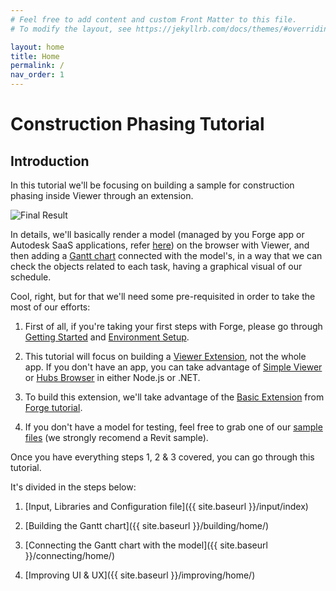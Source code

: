```yaml
---
# Feel free to add content and custom Front Matter to this file.
# To modify the layout, see https://jekyllrb.com/docs/themes/#overriding-theme-defaults

layout: home
title: Home
permalink: /
nav_order: 1
---
```


# Construction Phasing Tutorial

## Introduction

In this tutorial we'll be focusing on building a sample for construction phasing inside Viewer through an extension.

![Final Result](../../assets/images/complete.gif)

In details, we'll basically render a model (managed by you Forge app or Autodesk SaaS applications, refer [here](https://forge.autodesk.com/en/docs/data/v2/developers_guide/basics/)) on the browser with Viewer, and then adding a [Gantt chart](https://en.wikipedia.org/wiki/Gantt_chart) connected with the model's, in a way that we can check the objects related to each task, having a graphical visual of our schedule.

Cool, right, but for that we'll need some pre-requisited in order to take the most of our efforts:

1. First of all, if you're taking your first steps with Forge, please go through [Getting Started](https://forge-tutorials.autodesk.io) and [Environment Setup](https://forge-tutorials.autodesk.io/setup/).

2. This tutorial will focus on building a [Viewer Extension](https://forge.autodesk.com/en/docs/viewer/v7/developers_guide/viewer_basics/extensions/), not the whole app. If you don't have an app, you can take advantage of [Simple Viewer](https://forge-tutorials.autodesk.io/tutorials/simple-viewer/) or [Hubs Browser](https://forge-tutorials.autodesk.io/tutorials/hubs-browser/) in either Node.js or .NET.

3. To build this extension, we'll take advantage of the [Basic Extension](https://forge-tutorials.autodesk.io/tutorials/dashboard/basic) from [Forge tutorial](https://forge-tutorials.autodesk.io).

4. If you don't have a model for testing, feel free to grab one of our [sample files](https://knowledge.autodesk.com/support/revit/getting-started/caas/CloudHelp/cloudhelp/2022/ENU/Revit-GetStarted/files/GUID-7B9C7A69-1083-406D-A01F-53D405C167F3-htm.html) (we strongly recomend a Revit sample).

Once you have everything steps 1, 2 & 3 covered, you can go through this tutorial.

It's divided in the steps below:

1. [Input, Libraries and Configuration file]({{ site.baseurl }}/input/index)

2. [Building the Gantt chart]({{ site.baseurl }}/building/home/)

3. [Connecting the Gantt chart with the model]({{ site.baseurl }}/connecting/home/)

4. [Improving UI & UX]({{ site.baseurl }}/improving/home/)
